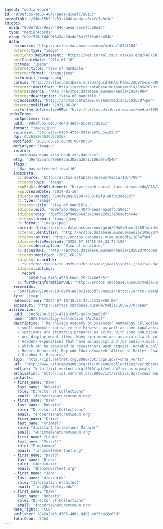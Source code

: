 ```yaml
---
layout: "mediarecord"
id: "9d0ef5b5-9e53-404d-aeda-a5cefc7a8e1c"
permalink: "/9d0ef5b5-9e53-404d-aeda-a5cefc7a8e1c"
idigbio:
  uuid: "9d0ef5b5-9e53-404d-aeda-a5cefc7a8e1c"
  type: "mediarecords"
  etag: "d9ef555afd4996643ac20ada26a13106a0fc454e"
  data:
    dc:source: "http://arctos.database.museum/media/10547904"
    dcterms:type: "image"
    xmpRights:WebStatement: "https://web.corral.tacc.utexas.edu/CAS/20161217-02/jpg/chas_mamm_3269.7.jpg"
    xmp:CreateDate: "2014-01-16"
    dc:type: "image"
    dcterms:title: "View of mandible."
    dcterms:format: "image/jpeg"
    dc:format: "image/jpeg"
    coreid: "http://arctos.database.museum/guid/CHAS:Mamm:3269?seid=3087498"
    dcterms:identifier: "http://arctos.database.museum/media/10562070"
    dcterms:source: "http://arctos.database.museum/media/10547904"
    dcterms:description: "View of mandible."
    ac:accessURI: "http://arctos.database.museum/media/10562070?open"
    dcterms:modified: "2021-06-26"
    ac:furtherInformationURL: "http://arctos.database.museum/media/10562070"
  indexTerms:
    hasSpecimen: true
    uuid: "9d0ef5b5-9e53-404d-aeda-a5cefc7a8e1c"
    format: "image/jpeg"
    recordset: "50cfe20a-9100-4710-89f9-a97bc3aa53d7"
    dqs: 0.36363636363636365
    modified: "2021-06-26T00:00:00+00:00"
    mediatype: "images"
    records:
    - "6858b3aa-64b0-4538-b8ab-25c7d46d3c5f"
    etag: "d9ef555afd4996643ac20ada26a13106a0fc454e"
    flags:
    - "dwc_basisofrecord_invalid"
    indexData:
      dc:source: "http://arctos.database.museum/media/10547904"
      dcterms:type: "image"
      xmpRights:WebStatement: "https://web.corral.tacc.utexas.edu/CAS/20161217-02/jpg/chas_mamm_3269.7.jpg"
      xmp:CreateDate: "2014-01-16"
      idigbio:parent: "50cfe20a-9100-4710-89f9-a97bc3aa53d7"
      dc:type: "image"
      dcterms:title: "View of mandible."
      idigbio:uuid: "9d0ef5b5-9e53-404d-aeda-a5cefc7a8e1c"
      idigbio:etag: "d9ef555afd4996643ac20ada26a13106a0fc454e"
      dcterms:format: "image/jpeg"
      dc:format: "image/jpeg"
      coreid: "http://arctos.database.museum/guid/CHAS:Mamm:3269?seid=3087498"
      dcterms:identifier: "http://arctos.database.museum/media/10562070"
      dcterms:source: "http://arctos.database.museum/media/10547904"
      idigbio:dateModified: "2021-07-16T15:55:22.724156"
      dcterms:description: "View of mandible."
      ac:accessURI: "http://arctos.database.museum/media/10562070?open"
      dcterms:modified: "2021-06-26"
      idigbio:recordIds:
      - "50cfe20a-9100-4710-89f9-a97bc3aa53d7\\media\\http://arctos.database.museum/media/10562070"
      idigbio:siblings:
        record:
        - "6858b3aa-64b0-4538-b8ab-25c7d46d3c5f"
      ac:furtherInformationURL: "http://arctos.database.museum/media/10562070"
    recordids:
    - "50cfe20a-9100-4710-89f9-a97bc3aa53d7\\media\\http://arctos.database.museum/media/10562070"
    type: "image"
    datemodified: "2021-07-16T15:55:22.724156+00:00"
    accessuri: "http://arctos.database.museum/media/10562070?open"
  attribution:
    uuid: "50cfe20a-9100-4710-89f9-a97bc3aa53d7"
    name: "CHAS Mammalogy Collection (Arctos)"
    description: "The Chicago Academy of Sciences’ mammalogy collection contains mostly\
      \ small mammals native to the Midwest, as well as some Appalachian species.\
      \ Specimens are primarily prepared as skins, with some additional osteological\
      \ and display mount items. Many specimens are associated with collectors or\
      \ Academy expeditions that have manuscript and /or audio-visual archival material,\
      \ which can be provided to researchers upon request. Notable collectors include\
      \ Robert Kennicott, Roy and Edwin Komarek, Alfred M. Bailey, Charles D. Brower,\
      \ Stephen S. Gregory."
    logo: "http://ipt.vertnet.org:8080/ipt/logo.do?r=chas_verts"
    url: "http://www.naturemuseum.org/the-museum/collections/vertebrates"
    emllink: "http://ipt.vertnet.org:8080/ipt/eml.do?r=chas_mammals"
    archivelink: "http://ipt.vertnet.org:8080/ipt/archive.do?r=chas_mammals"
    contacts:
    - first_name: "Dawn"
      last_name: "Roberts"
      role: "Director of Collections"
      email: "droberts@naturemuseum.org"
    - first_name: "Dawn"
      last_name: "Roberts"
      role: "Director of Collections"
      email: "droberts@naturemuseum.org"
    - first_name: "Erica"
      last_name: "Krimmel"
      role: "Assistant Collections Manager"
      email: "ekrimmel@naturemuseum.org"
    - first_name: "Laura"
      last_name: "Russell"
      role: "Programmer"
      email: "larussell@vertnet.org"
    - first_name: "David"
      last_name: "Bloom"
      role: "Coordinator"
      email: "dbloom@vertnet.org"
    - first_name: "John"
      last_name: "Wieczorek"
      role: "Information Architect"
      email: "tuco@berkeley.edu"
    - first_name: "Dawn"
      last_name: "Roberts"
      role: "Director of Collections"
      email: "droberts@naturemuseum.org"
    data_rights: "CC0"
    publisher: "842a2bb5-d705-4d6c-8401-abf3ca28c05d"
    totalCount: 5364
---
```

